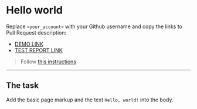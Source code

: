 # Hello world
Replace `<your_account>` with your Github username and copy the links to Pull Request description:
- [DEMO LINK](https://HeorhiiPluhovyi.github.io/layout_hello-world/)
- [TEST REPORT LINK](https://HeorhiiPluhovyi.github.io/layout_hello-world/report/html_report/)

> Follow [this instructions](https://mate-academy.github.io/layout_task-guideline/#how-to-solve-the-layout-tasks-on-github)
___

## The task
Add the basic page markup and the text `Hello, world!` into the body.
